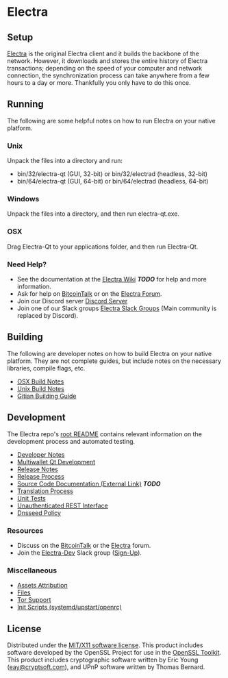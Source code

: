 Electra
=====================

Setup
---------------------
[Electra](http://electra.org/wallet) is the original Electra client and it builds the backbone of the network. However, it downloads and stores the entire history of Electra transactions; depending on the speed of your computer and network connection, the synchronization process can take anywhere from a few hours to a day or more. Thankfully you only have to do this once.

Running
---------------------
The following are some helpful notes on how to run Electra on your native platform.

### Unix

Unpack the files into a directory and run:

- bin/32/electra-qt (GUI, 32-bit) or bin/32/electrad (headless, 32-bit)
- bin/64/electra-qt (GUI, 64-bit) or bin/64/electrad (headless, 64-bit)

### Windows

Unpack the files into a directory, and then run electra-qt.exe.

### OSX

Drag Electra-Qt to your applications folder, and then run Electra-Qt.

### Need Help?

* See the documentation at the [Electra Wiki](https://en.bitcoin.it/wiki/Main_Page) ***TODO***
for help and more information.
* Ask for help on [BitcoinTalk](https://bitcointalk.org/index.php?topic=1262920.0) or on the [Electra Forum](http://forum.electra.org/).
* Join our Discord server [Discord Server](https://discord.electra.org)
* Join one of our Slack groups [Electra Slack Groups](https://electra.org/slack-logins/) (Main community is replaced by Discord).

Building
---------------------
The following are developer notes on how to build Electra on your native platform. They are not complete guides, but include notes on the necessary libraries, compile flags, etc.

- [OSX Build Notes](build-osx.md)
- [Unix Build Notes](build-unix.md)
- [Gitian Building Guide](gitian-building.md)

Development
---------------------
The Electra repo's [root README](https://github.com/electralliumcoin/ElectralliumMN/blob/master/README.md) contains relevant information on the development process and automated testing.

- [Developer Notes](developer-notes.md)
- [Multiwallet Qt Development](multiwallet-qt.md)
- [Release Notes](release-notes.md)
- [Release Process](release-process.md)
- [Source Code Documentation (External Link)](https://dev.visucore.com/bitcoin/doxygen/) ***TODO***
- [Translation Process](translation_process.md)
- [Unit Tests](unit-tests.md)
- [Unauthenticated REST Interface](REST-interface.md)
- [Dnsseed Policy](dnsseed-policy.md)

### Resources

* Discuss on the [BitcoinTalk](https://bitcointalk.org/index.php?topic=1262920.0) or the [Electra](http://forum.electra.org/) forum.
* Join the [Electra-Dev](https://electra-dev.slack.com/) Slack group ([Sign-Up](https://electra-dev.herokuapp.com/)).

### Miscellaneous
- [Assets Attribution](assets-attribution.md)
- [Files](files.md)
- [Tor Support](tor.md)
- [Init Scripts (systemd/upstart/openrc)](init.md)

License
---------------------
Distributed under the [MIT/X11 software license](http://www.opensource.org/licenses/mit-license.php).
This product includes software developed by the OpenSSL Project for use in the [OpenSSL Toolkit](https://www.openssl.org/). This product includes
cryptographic software written by Eric Young ([eay@cryptsoft.com](mailto:eay@cryptsoft.com)), and UPnP software written by Thomas Bernard.
